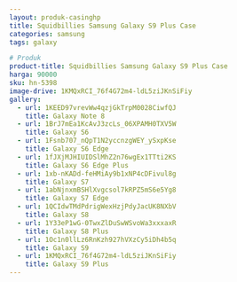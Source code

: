 ```yaml
---
layout: produk-casinghp
title: Squidbillies Samsung Galaxy S9 Plus Case
categories: samsung
tags: galaxy

# Produk
product-title: Squidbillies Samsung Galaxy S9 Plus Case
harga: 90000
sku: hn-5398
image-drive: 1KMQxRCI_76f4G72m4-ldL5ziJKnSiFiy
gallery:
  - url: 1KEED97vrevWw4qzjGkTrpM0028CiwfQJ
    title: Galaxy Note 8
  - url: 1BrJ7mEa1KcAvJ3zcLs_06XPAMH0TXV5W
    title: Galaxy S6
  - url: 1Fsnb707_nQpT1N2yccnzgWEY_ySxpKse
    title: Galaxy S6 Edge
  - url: 1fJXjMJHIUIDSlMhZ2n76wgEx1TTti2KS
    title: Galaxy S6 Edge Plus
  - url: 1xb-nKADd-feHMiAy9b1xNP4cDFivul8g
    title: Galaxy S7
  - url: 1abNjnxmBSHlXvgcsol7kRPZ5mS6e5Yg8
    title: Galaxy S7 Edge
  - url: 1QCIdwTMdPdrigWexHzjPdyJacUK8NXbV
    title: Galaxy S8
  - url: 1Y33eP1wG-0TwxZlDuSwWSvoWa3xxxaxR
    title: Galaxy S8 Plus
  - url: 1Oc1n0llLz6RnKzh927hVXzCy5iDh4b5q
    title: Galaxy S9
  - url: 1KMQxRCI_76f4G72m4-ldL5ziJKnSiFiy
    title: Galaxy S9 Plus
---
```

